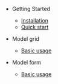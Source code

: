 * Getting Started

  * [Installation](install.md)
  * [Quick start](quick-start.md)

* Model grid

  * [Basic usage](table-usage.md)

* Model form

  * [Basic usage](form-usage.md)